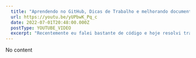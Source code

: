 ```yaml
---
  title: "Aprendendo no GitHub, Dicas de Trabalho e melhorando documentações!"
  url: https://youtu.be/yUPbwK_Pq_c
  date: 2022-07-01T20:48:00.000Z
  postType: YOUTUBE_VIDEO
  excerpt: "Recentemente eu falei bastante de código e hoje resolvi trazer um conteúdo diferente, mostrando como vc pode usar conhecimento de open source no dia a dia de trabalho, como isso impacta em trabalho assincrono e uns casos pessoais recentes que eu tive usando a aba discussions do github e me inspirando no NextJS pra fazer documentação! Bora ver? "
---
```

  
  No content
  
